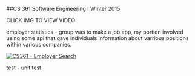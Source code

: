 ##CS 361  Software Engineering I
Winter 2015

CLICK IMG TO VIEW VIDEO

employer statistics -  group was to make a job app, my portion involved using some api that gave individuals information about varrious positions within various companies. 

[![CS361 - Employer Search ](http://img.youtube.com/vi/D0G9feW_UeQ/0.jpg)](http://www.youtube.com/watch?v=D0G9feW_UeQ)

test - unit test
